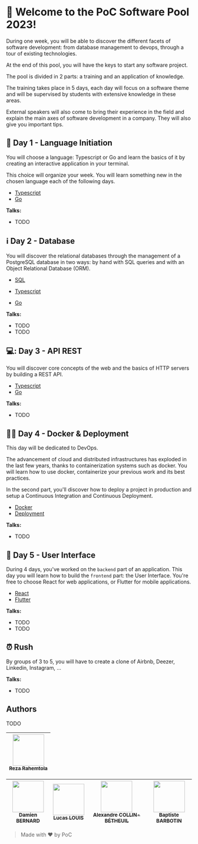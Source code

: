 # 👋 Welcome to the PoC Software Pool 2023!

During one week, you will be able to discover the different facets of software development: from database management to devops, through a tour of existing technologies.

At the end of this pool, you will have the keys to start any software project.

The pool is divided in 2 parts: a training and an application of knowledge.

The training takes place in 5 days, each day will focus on a software theme and will be supervised by students with extensive knowledge in these areas.

External speakers will also come to bring their experience in the field and explain the main axes of software development in a company. They will also give you important tips.

## 📖 Day 1 - Language Initiation

You will choose a language: Typescript or Go and learn the basics of it by creating an interactive application in your terminal.

This choice will organize your week. You will learn something new in the chosen language each of the following days.

- [Typescript](./day01/Typescript/)
- [Go](./day01/Go/)

**Talks:**
- TODO


## ℹ️ Day 2 - Database

You will discover the relational databases through the management of a PostgreSQL database in two ways: by hand with SQL queries and with an Object Relational Database (ORM).

- [SQL](./day02/1%20-%20SQL/)

- [Typescript](./day02/2%20-%20ORM/Typescript/)
- [Go](./day02/2%20-%20ORM/Go/)

**Talks:**
- TODO
- TODO


## 💻: Day 3 - API REST

You will discover core concepts of the web and the basics of HTTP servers by building a REST API.

- [Typescript](./day03/Typescript/)
- [Go](./day03/Go/)

**Talks:**
- TODO

## 👮‍♂️ Day 4 - Docker & Deployment

This day will be dedicated to DevOps.

The advancement of cloud and distributed infrastructures has exploded in the last few years, thanks to containerization systems such as docker. You will learn how to use docker, containerize your previous work and its best practices.

In the second part, you'll discover how to deploy a project in production and setup a Continuous Integration and Continuous Deployment.

- [Docker](./day04/1%20-%20Docker/)
- [Deployment](./day04/2%20-%20Deployment)

**Talks:**
- TODO

## 🌹 Day 5 - User Interface

During 4 days, you've worked on the `backend` part of an application. This day you will learn how to build the `frontend` part: the User Interface. You're free to choose React for web applications, or Flutter for mobile applications.

- [React](./day05/React/)
- [Flutter](./day05/Flutter/)

**Talks:**
- TODO
- TODO

## ⏰ Rush

By groups of 3 to 5, you will have to create a clone of Airbnb, Deezer, Linkedin, Instagram, ...

**Talks:**
- TODO

## Authors
TODO

| [<img src="https://github.com/RezaRahemtola.png?size=85" width=85><br><sub>Reza Rahemtola</sub>](https://github.com/RezaRahemtola)
| :---: |

| [<img src="https://github.com/Encorpluptit.png?size=85" width=85><br><sub>Damien BERNARD</sub>](https://github.com/Encorpluptit) | [<img src="https://github.com/lucas-louis.png?size=85" width=85><br><sub>Lucas LOUIS</sub>](https://github.com/lucas-louis) | [<img src="https://github.com/AlexandreCollin.png?size=85" width=85><br><sub>Alexandre COLLIN-BÉTHEUIL</sub>](https://github.com/AlexandreCollin) | [<img src="https://github.com/barbo69.png?size=85" width=85><br><sub>Baptiste BARBOTIN</sub>](https://github.com/barbo69)
| :---: | :---: | :---: | :---: |

> Made with ❤️ by PoC